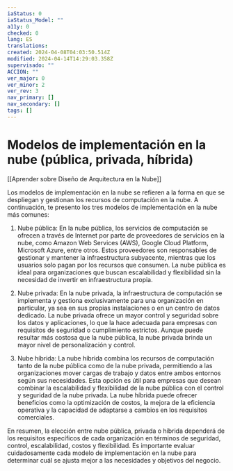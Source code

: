```yaml
---
iaStatus: 0
iaStatus_Model: ""
a11y: 0
checked: 0
lang: ES
translations: 
created: 2024-04-08T04:03:50.514Z
modified: 2024-04-14T14:29:03.358Z
supervisado: ""
ACCION: ""
ver_major: 0
ver_minor: 2
ver_rev: 3
nav_primary: []
nav_secondary: []
tags: []
---
```

# Modelos de implementación en la nube (pública, privada, híbrida)

[[Aprender sobre Diseño de Arquitectura en la Nube]]

Los modelos de implementación en la nube se refieren a la forma en que se despliegan y gestionan los recursos de computación en la nube. A continuación, te presento los tres modelos de implementación en la nube más comunes:

1. Nube pública:
En la nube pública, los servicios de computación se ofrecen a través de Internet por parte de proveedores de servicios en la nube, como Amazon Web Services (AWS), Google Cloud Platform, Microsoft Azure, entre otros. Estos proveedores son responsables de gestionar y mantener la infraestructura subyacente, mientras que los usuarios solo pagan por los recursos que consumen. La nube pública es ideal para organizaciones que buscan escalabilidad y flexibilidad sin la necesidad de invertir en infraestructura propia.

2. Nube privada:
En la nube privada, la infraestructura de computación se implementa y gestiona exclusivamente para una organización en particular, ya sea en sus propias instalaciones o en un centro de datos dedicado. La nube privada ofrece un mayor control y seguridad sobre los datos y aplicaciones, lo que la hace adecuada para empresas con requisitos de seguridad o cumplimiento estrictos. Aunque puede resultar más costosa que la nube pública, la nube privada brinda un mayor nivel de personalización y control.

3. Nube híbrida:
La nube híbrida combina los recursos de computación tanto de la nube pública como de la nube privada, permitiendo a las organizaciones mover cargas de trabajo y datos entre ambos entornos según sus necesidades. Esta opción es útil para empresas que desean combinar la escalabilidad y flexibilidad de la nube pública con el control y seguridad de la nube privada. La nube híbrida puede ofrecer beneficios como la optimización de costos, la mejora de la eficiencia operativa y la capacidad de adaptarse a cambios en los requisitos comerciales.

En resumen, la elección entre nube pública, privada o híbrida dependerá de los requisitos específicos de cada organización en términos de seguridad, control, escalabilidad, costos y flexibilidad. Es importante evaluar cuidadosamente cada modelo de implementación en la nube para determinar cuál se ajusta mejor a las necesidades y objetivos del negocio.
